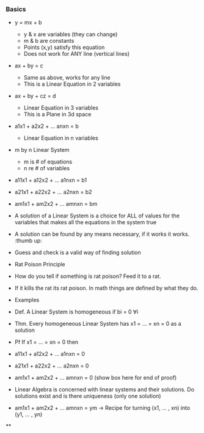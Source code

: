 ### Basics
- y = mx + b
	- y & x are variables (they can change)
	- m & b are constants
	- Points (x,y) satisfy this equation
	- Does not work for ANY line (vertical lines)
- ax + by = c
	- Same as above, works for any line 
	- This is a Linear Equation in 2 variables
- ax + by + cz = d
	- Linear Equation in 3 variables
	- This is a Plane in 3d space 
- a1x1 + a2x2 + … anxn = b
	- Linear Equation in n variables
- m by n Linear System
	- m is # of equations
	- n re # of variables
    

- a11x1 + a12x2 + … a1nxn = b1
    
- a21x1 + a22x2 + … a2nxn = b2 
    
- am1x1 + am2x2 + … amnxn = bm
    

- A solution of a Linear System is a choice for ALL of values for the variables that makes all the equations in the system true
    

- A solution can be found by any means necessary, if it works it works. :thumb up:
    
- Guess and check is a valid way of finding solution
    

- Rat Poison Principle
    

- How do you tell if something is rat poison? Feed it to a rat.
    

- If it kills the rat its rat poison. In math things are defined by what they do.
    

- Examples
    

- Def. A Linear System is homogeneous if bi = 0 ∀i
    
- Thm. Every homogeneous Linear System has x1 = … = xn = 0 as a solution
    
- Pf If x1 = … = xn = 0 then
    

- a11x1 + a12x2 + … a1nxn = 0
    
- a21x1 + a22x2 + … a2nxn = 0
    
- am1x1 + am2x2 + … amnxn = 0 (show box here for end of proof)
    

- Linear Algebra is concerned with linear systems and their solutions. Do solutions exist and is there uniqueness (only one solution)
    
- am1x1 + am2x2 + … amnxn = ym -> Recipe for turning (x1, … , xn) into  (y1, … , yn)
    

**